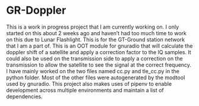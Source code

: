 # GR-Doppler

This is a work in progress project that I am currently working on. I only started on this about 2 weeks ago and haven’t had too much time to work on this due to Lunar Flashlight. This is for the GT-Ground station network that I am a part of. This is an OOT module for gnuradio that will calculate the doppler shift of a satellite and apply a correction factor to the IQ samples. It could also be used on the transmission side to apply a correction on the transmission to allow the satellite to see the signal at the correct frequency.
I have mainly worked on the two files named cc.py and tle_cc.py in the python folder. Most of the other files were autogenerated by the modtool used by gnuradio. This project also makes uses of pipenv to enable development across multiple environments and maintain a list of dependencies. 

